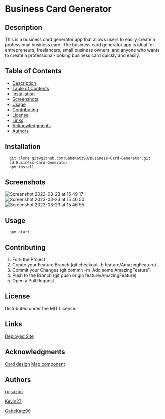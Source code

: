 # Business Card Generator

## Description

This is a business card generator app that allows users to easily create a professional business card.
The business card generator app is ideal for entrepreneurs, freelancers, small business owners, and anyone who wants to create a professional-looking business card quickly and easily.

## Table of Contents
  - [Description](#description)
  - [Table of Contents](#table-of-contents)
  - [Installation](#installation)
  - [Screenshots](#screenshots)
  - [Usage](#usage)
  - [Contributing](#contributing)
  - [License](#license)
  - [Links](#links)
  - [Acknowledgments](#acknowledgments)
  - [Authors](#authors)

## Installation

```
  git clone git@github.com:GabeKatz90/Business-Card-Generator.git
  cd Business-Card-Generator
  npm install

```

## Screenshots
![Screenshot 2023-03-23 at 15 49 17](https://user-images.githubusercontent.com/117780156/227259390-d2e5add1-0d09-4a97-b03a-606818bb2749.jpg)
![Screenshot 2023-03-23 at 15 46 50](https://user-images.githubusercontent.com/117780156/227259416-99d407d9-139d-438e-aa4b-5e7b800d0953.jpg)
![Screenshot 2023-03-23 at 15 46 55](https://user-images.githubusercontent.com/117780156/227259566-e122d556-f780-4403-97ea-0a1affa8984d.jpg)


## Usage

```
  npm start
```


## Contributing

1. Fork the Project
2. Create your Feature Branch (git checkout -b feature/AmazingFeature)
3. Commit your Changes (git commit -m 'Add some AmazingFeature')
4. Push to the Branch (git push origin feature/AmazingFeature)
5. Open a Pull Request

## License

Distributed under the MIT License. 

## Links

[Deployed Site](https://641c3fb5882b5b19749b7c9d--deft-donut-329f3a.netlify.app/)

## Acknowledgments

[Card design](https://lenadesign.org/2021/06/24/css-3d-flip-business-card/)
[Map component](https://blog.logrocket.com/integrating-google-maps-react/)

## Authors

[rpjsazon](https://github.com/rpjsazon)

[Kevin27j](https://github.com/Kevin27j)

[GabeKatz90](https://github.com/GabeKatz90)
